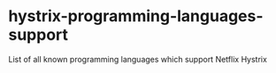 # hystrix-programming-languages-support
List of all known programming languages which support Netflix Hystrix
